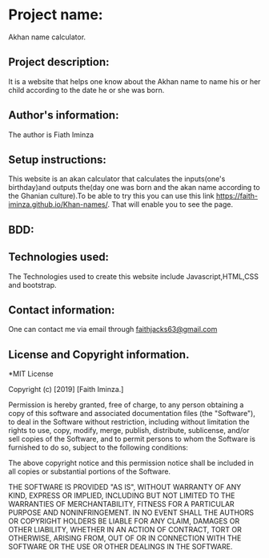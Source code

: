 # Project name:
Akhan name calculator.
## Project description:
It is a website that helps one know about the Akhan name to name his or her child according to the date he or she was born.
## Author's information:
The author is Fiath Iminza
## Setup instructions:
This website is an akan calculator that calculates the inputs(one's birthday)and outputs the(day one was born and the akan name according to the Ghanian culture).To be able to try this you can use this link https://faith-iminza.github.io/Khan-names/. That will enable you to see the page.
## BDD:
## Technologies used:
The Technologies used to create this website include Javascript,HTML,CSS and bootstrap.
## Contact information:
One can contact me via email through faithjacks63@gmail.com
## License and Copyright information.
*MIT License

Copyright (c) [2019] [Faith Iminza.]

Permission is hereby granted, free of charge, to any person obtaining a copy
of this software and associated documentation files (the "Software"), to deal
in the Software without restriction, including without limitation the rights
to use, copy, modify, merge, publish, distribute, sublicense, and/or sell
copies of the Software, and to permit persons to whom the Software is
furnished to do so, subject to the following conditions:

The above copyright notice and this permission notice shall be included in all
copies or substantial portions of the Software.

THE SOFTWARE IS PROVIDED "AS IS", WITHOUT WARRANTY OF ANY KIND, EXPRESS OR
IMPLIED, INCLUDING BUT NOT LIMITED TO THE WARRANTIES OF MERCHANTABILITY,
FITNESS FOR A PARTICULAR PURPOSE AND NONINFRINGEMENT. IN NO EVENT SHALL THE
AUTHORS OR COPYRIGHT HOLDERS BE LIABLE FOR ANY CLAIM, DAMAGES OR OTHER
LIABILITY, WHETHER IN AN ACTION OF CONTRACT, TORT OR OTHERWISE, ARISING FROM,
OUT OF OR IN CONNECTION WITH THE SOFTWARE OR THE USE OR OTHER DEALINGS IN THE
SOFTWARE.
